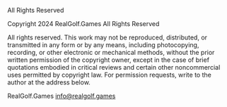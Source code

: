 All Rights Reserved

Copyright 2024 RealGolf.Games All Rights Reserved

All rights reserved. This work may not be reproduced, distributed, or transmitted in any form or by any means, including photocopying, recording, or other electronic or mechanical methods, without the prior written permission of the copyright owner, except in the case of brief quotations embodied in critical reviews and certain other noncommercial uses permitted by copyright law. For permission requests, write to the author at the address below.

RealGolf.Games
info@realgolf.games
